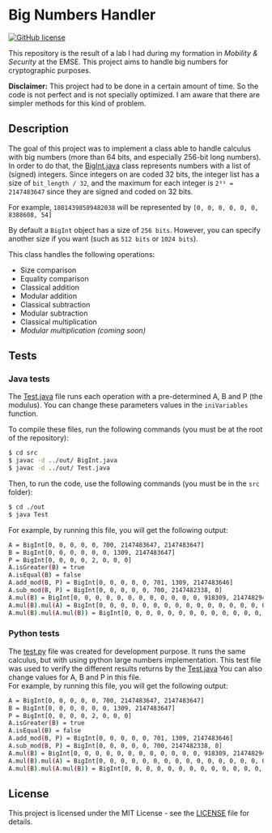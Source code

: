 # Big Numbers Handler

[![GitHub license](https://img.shields.io/github/license/AlexandreLadriere/Big-Numbers-Handler.svg)](https://github.com/AlexandreLadriere/Big-Numbers-Handler/blob/master/LICENSE)

This repository is the result of a lab I had during my formation in _Mobility & Security_ at the EMSE.
This project aims to handle big numbers for cryptographic purposes.

__Disclaimer:__ This project had to be done in a certain amount of time. So the code is not perfect and is not specially optimized. I am aware that there are simpler methods for this kind of problem. 

## Description
The goal of this project was to implement a class able to handle calculus with big numbers (more than 64 bits, and especially 256-bit long numbers).
In order to do that, the [BigInt.java] class represents numbers with a list of (signed) integers. Since integers on are coded 32 bits, the integer list has a size of ```bit_length / 32```, and the maximum for each integer is ```2³¹ = 2147483647``` since they are signed and coded on 32 bits.

For example, ```18014398509482038``` will be represented by ```[0, 0, 0, 0, 0, 0, 8388608, 54]```
 
By default a ```BigInt``` object has a size of ```256 bits```. However, you can specify another size if you want (such as ```512 bits``` or ```1024 bits```). 

This class handles the following operations:
- Size comparison
- Equality comparison
- Classical addition
- Modular addition
- Classical subtraction
- Modular subtraction
- Classical multiplication
- _Modular multiplication (coming soon)_

## Tests
### Java tests
The [Test.java] file runs each operation with a pre-determined A, B and P (the modulus). You can change these parameters values in the ```iniVariables``` function.

To compile these files, run the following commands (you must be at the root of the repository):
```bash
$ cd src
$ javac -d ../out/ BigInt.java
$ javac -d ../out/ Test.java 
```

Then, to run the code, use the following commands (you must be in the ```src``` folder):
```bash
$ cd ./out
$ java Test
```

For example, by running this file, you will get the following output:
```bash
A = BigInt[0, 0, 0, 0, 0, 700, 2147483647, 2147483647]
B = BigInt[0, 0, 0, 0, 0, 0, 1309, 2147483647]
P = BigInt[0, 0, 0, 0, 2, 0, 0, 0]
A.isGreater(B) = true
A.isEqual(B) = false
A.add_mod(B, P) = BigInt[0, 0, 0, 0, 0, 701, 1309, 2147483646]
A.sub_mod(B, P) = BigInt[0, 0, 0, 0, 0, 700, 2147482338, 0]
A.mul(B) = BigInt[0, 0, 0, 0, 0, 0, 0, 0, 0, 0, 0, 0, 918309, 2147482946, 2147482338, 1]
A.mul(B).mul(A) = BigInt[0, 0, 0, 0, 0, 0, 0, 0, 0, 0, 0, 0, 0, 0, 0, 0, 0, 0, 643735309, 2146992246, 2145647028, 1402, 1309, 2147483647]
A.mul(B).mul(A.mul(B)) = BigInt[0, 0, 0, 0, 0, 0, 0, 0, 0, 0, 0, 0, 0, 0, 0, 0, 0, 0, 0, 0, 0, 0, 0, 0, 392, 1479666083, 860013026, 1889486497, 3673240, 1714697, 2147481028, 1]
```
### Python tests
The [test.py] file was created for development purpose. It runs the same calculus, but with using python large numbers implementation. This test file was used to verify the different results returns by the [Test.java]
You can also change values for A, B and P in this file.  
For example, by running this file, you will get the following output:
```bash
A = BigInt[0, 0, 0, 0, 0, 700, 2147483647, 2147483647]
B = BigInt[0, 0, 0, 0, 0, 0, 1309, 2147483647]
P = BigInt[0, 0, 0, 0, 2, 0, 0, 0]
A.isGreater(B) = true
A.isEqual(B) = false
A.add_mod(B, P) = BigInt[0, 0, 0, 0, 0, 701, 1309, 2147483646]
A.sub_mod(B, P) = BigInt[0, 0, 0, 0, 0, 700, 2147482338, 0]
A.mul(B) = BigInt[0, 0, 0, 0, 0, 0, 0, 0, 0, 0, 0, 0, 918309, 2147482946, 2147482338, 1]
A.mul(B).mul(A) = BigInt[0, 0, 0, 0, 0, 0, 0, 0, 0, 0, 0, 0, 0, 0, 0, 0, 0, 0, 643735309, 2146992246, 2145647028, 1402, 1309, 2147483647]
A.mul(B).mul(A.mul(B)) = BigInt[0, 0, 0, 0, 0, 0, 0, 0, 0, 0, 0, 0, 0, 0, 0, 0, 0, 0, 0, 0, 0, 0, 0, 0, 392, 1479666083, 860013026, 1889486497, 3673240, 1714697, 2147481028, 1]
```

## License
This project is licensed under the MIT License - see the [LICENSE] file for details.

  [LICENSE]: <LICENSE>
  [BigInt.java]: <src/BigInt.java>
  [Test.java]: <src/Test.java>
  [test.py]: <test.py>